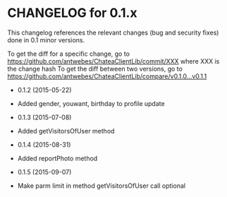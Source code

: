 CHANGELOG for 0.1.x
===================

This changelog references the relevant changes (bug and security fixes) done
in 0.1 minor versions.

To get the diff for a specific change, go to https://github.com/antwebes/ChateaClientLib/commit/XXX where XXX is the change hash
To get the diff between two versions, go to https://github.com/antwebes/ChateaClientLib/compare/v0.1.0...v0.1.1

* 0.1.2 (2015-05-22)

 * Added gender, youwant, birthday to profile update 

* 0.1.3 (2015-07-08)

 * Added getVisitorsOfUser method
  
* 0.1.4 (2015-08-31)

 * Added reportPhoto method
  
* 0.1.5 (2015-09-07)

 * Make parm limit in method getVisitorsOfUser call optional 